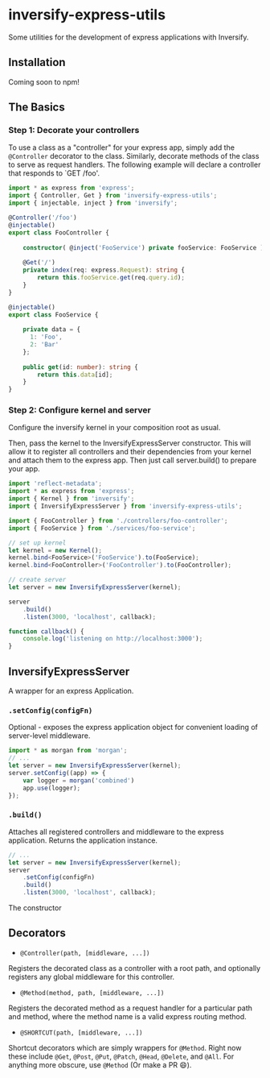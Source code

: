 # inversify-express-utils
Some utilities for the development of express applications with Inversify.

## Installation
Coming soon to npm!

## The Basics

### Step 1: Decorate your controllers
To use a class as a "controller" for your express app, simply add the `@Controller` decorator to the class. Similarly, decorate methods of the class to serve as request handlers. 
The following example will declare a controller that responds to `GET /foo'.

```ts
import * as express from 'express';
import { Controller, Get } from 'inversify-express-utils';
import { injectable, inject } from 'inversify';

@Controller('/foo')
@injectable()
export class FooController {
    
    constructor( @inject('FooService') private fooService: FooService ) {}
    
    @Get('/')
    private index(req: express.Request): string {
        return this.fooService.get(req.query.id);
    }
}

@injectable()
export class FooService {
    
    private data = {
      1: 'Foo',
      2: 'Bar'  
    };
    
    public get(id: number): string {
        return this.data[id];
    }
}
```

### Step 2: Configure kernel and server
Configure the inversify kernel in your composition root as usual.

Then, pass the kernel to the InversifyExpressServer constructor. This will allow it to register all controllers and their dependencies from your kernel and attach them to the express app.
Then just call server.build() to prepare your app.

```ts
import 'reflect-metadata';
import * as express from 'express';
import { Kernel } from 'inversify';
import { InversifyExpressServer } from 'inversify-express-utils';

import { FooController } from './controllers/foo-controller';
import { FooService } from './services/foo-service';

// set up kernel
let kernel = new Kernel();
kernel.bind<FooService>('FooService').to(FooService);
kernel.bind<FooController>('FooController').to(FooController);

// create server
let server = new InversifyExpressServer(kernel);

server
    .build()
    .listen(3000, 'localhost', callback);

function callback() {
    console.log('listening on http://localhost:3000');
}
```

## InversifyExpressServer
A wrapper for an express Application.

### `.setConfig(configFn)`
Optional - exposes the express application object for convenient loading of server-level middleware.

```ts
import * as morgan from 'morgan';
// ...
let server = new InversifyExpressServer(kernel);
server.setConfig((app) => {
    var logger = morgan('combined')
    app.use(logger);
});
```

### `.build()`
Attaches all registered controllers and middleware to the express application. Returns the application instance.

```ts
// ...
let server = new InversifyExpressServer(kernel);
server
    .setConfig(configFn)
    .build()
    .listen(3000, 'localhost', callback);
```

The constructor

## Decorators

* `@Controller(path, [middleware, ...])`

Registers the decorated class as a controller with a root path, and optionally registers any global middleware for this controller.

* `@Method(method, path, [middleware, ...])`

Registers the decorated method as a request handler for a particular path and method, where the method name is a valid express routing method.

* `@SHORTCUT(path, [middleware, ...])`

Shortcut decorators which are simply wrappers for `@Method`. Right now these include `@Get`, `@Post`, `@Put`, `@Patch`, `@Head`, `@Delete`, and `@All`. For anything more obscure, use `@Method` (Or make a PR :smile:).
